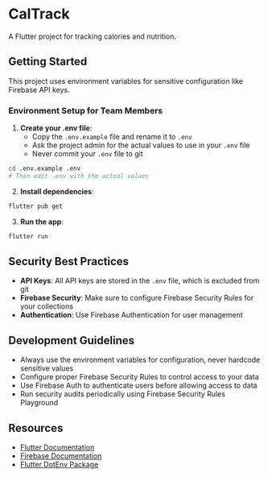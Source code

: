 # CalTrack

A Flutter project for tracking calories and nutrition.

## Getting Started

This project uses environment variables for sensitive configuration like Firebase API keys.

### Environment Setup for Team Members

1. **Create your .env file**:
   - Copy the `.env.example` file and rename it to `.env`
   - Ask the project admin for the actual values to use in your `.env` file
   - Never commit your `.env` file to git

```bash
cd .env.example .env
# Then edit .env with the actual values
```

2. **Install dependencies**:

```bash
flutter pub get
```

3. **Run the app**:

```bash
flutter run
```

## Security Best Practices

- **API Keys**: All API keys are stored in the `.env` file, which is excluded from git
- **Firebase Security**: Make sure to configure Firebase Security Rules for your collections
- **Authentication**: Use Firebase Authentication for user management

## Development Guidelines

- Always use the environment variables for configuration, never hardcode sensitive values
- Configure proper Firebase Security Rules to control access to your data
- Use Firebase Auth to authenticate users before allowing access to data
- Run security audits periodically using Firebase Security Rules Playground

## Resources

- [Flutter Documentation](https://docs.flutter.dev/)
- [Firebase Documentation](https://firebase.google.com/docs)
- [Flutter DotEnv Package](https://pub.dev/packages/flutter_dotenv)
